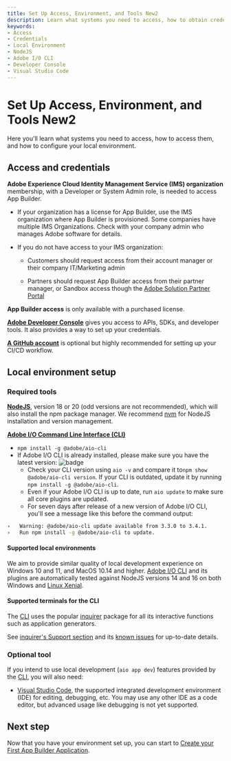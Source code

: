 ```yaml
---
title: Set Up Access, Environment, and Tools New2
description: Learn what systems you need to access, how to obtain credentials, and how to configure your local environment with the right tools to start working with Adobe App Builder.
keywords:
- Access
- Credentials
- Local Environment
- NodeJS
- Adobe I/O CLI
- Developer Console
- Visual Studio Code
---
```



# Set Up Access, Environment, and Tools New2

Here you'll learn what systems you need to access, how to access them, and how to configure your local environment.

## Access and credentials

**Adobe Experience Cloud Identity Management Service (IMS) organization** membership, with a Developer or System Admin role, is needed to access App Builder.

* If your organization has a license for App Builder, use the IMS organization where App Builder is provisioned. Some companies have multiple IMS Organizations. Check with your company admin who manages Adobe software for details.

- If you do not have access to your IMS organization:

  - Customers should request access from their account manager or their company IT/Marketing admin

  - Partners should request App Builder access from their partner manager, or Sandbox access though the [Adobe Solution Partner Portal](https://solutionpartners.adobe.com/home.html)

**App Builder access** is only available with a purchased license.

**[Adobe Developer Console](https://developer.adobe.com/developer-console/)** gives you access to APIs, SDKs, and developer tools. It also provides a way to set up your credentials.

**[A GitHub account](https://github.com/)** is optional but highly recommended for setting up your CI/CD workflow.

## Local environment setup

### Required tools

[**NodeJS**](https://nodejs.org/en/download/), version 18 or 20 (odd versions are not recommended), which will also install the npm package manager. We recommend [nvm](https://github.com/nvm-sh/nvm/blob/master/README.md) for NodeJS installation and version management.

[**Adobe I/O Command Line Interface (CLI)**](https://github.com/adobe/aio-cli)

- `npm install -g @adobe/aio-cli`
- If Adobe I/O CLI is already installed, please make sure you have the latest version: ![badge](https://img.shields.io/npm/v/@adobe/aio-cli.svg)
  - Check your CLI version using `aio -v` and compare it to`npm show @adobe/aio-cli version`. If your CLI is outdated, update it by running `npm install -g @adobe/aio-cli`.
  - Even if your Adobe I/O CLI is up to date, run `aio update` to make sure all core plugins are updated.
  - For seven days after release of a new version of Adobe I/O CLI, you'll see a message like this before the command output:

```bash
›   Warning: @adobe/aio-cli update available from 3.3.0 to 3.4.1.
›   Run npm install -g @adobe/aio-cli to update.
```

#### Supported local environments

We aim to provide similar quality of local development experience on Windows 10 and 11, and MacOS 10.14 and higher.
[Adobe I/O CLI](https://github.com/adobe/aio-cli) and its plugins are automatically tested against NodeJS versions 14 and 16 on both Windows and [Linux Xenial](http://releases.ubuntu.com/16.04/).

#### Supported terminals for the CLI

The [CLI](https://github.com/adobe/aio-cli) uses the popular [inquirer](https://www.npmjs.com/package/inquirer) package for all its interactive functions such as application generators.

See [inquirer's Support section](https://www.npmjs.com/package/inquirer#support-os-terminals) and its [known issues](https://www.npmjs.com/package/inquirer#known-issues) for up-to-date details.

### Optional tool

If you intend to use local development (`aio app dev`) features provided by the [CLI](https://github.com/adobe/aio-cli), you will also need:

- [Visual Studio Code](https://code.visualstudio.com/download), the supported integrated development environment (IDE) for editing, debugging, etc. You may use any other IDE as a code editor, but advanced usage like debugging is not yet supported.

## Next step

Now that you have your environment set up, you can start to [Create your First App Builder Application](first-app.md).
